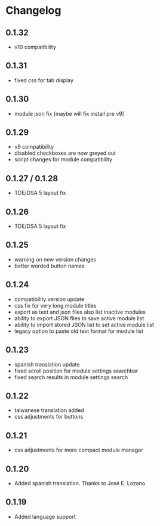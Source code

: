 # Changelog

## 0.1.32

- v10 compatibility

## 0.1.31

- fixed css for tab display

## 0.1.30

- module json fix (maybe will fix install pre v9)

## 0.1.29

- v9 compatibility
- disabled checkboxes are now greyed out
- script changes for module compatibility

## 0.1.27 / 0.1.28

- TDE/DSA 5 layout fix

## 0.1.26

- TDE/DSA 5 layout fix

## 0.1.25

- warning on new version changes
- better worded button names

## 0.1.24

- compatibility version update
- css fix for very long module titles
- export as text and json files also list inactive modules
- ability to export JSON files to save active module list
- ability to import stored JSON list to set active module list
- legacy option to paste old text format for module list

## 0.1.23

- spanish translation update
- fixed scroll position for module settings searchbar
- fixed search results in module settings search

## 0.1.22

- taiwanese translation added
- css adjustments for buttons

## 0.1.21

- css adjustments for more compact module manager

## 0.1.20

- Added spanish translation. Thanks to José E. Lozano

## 0.1.19

- Added language support
